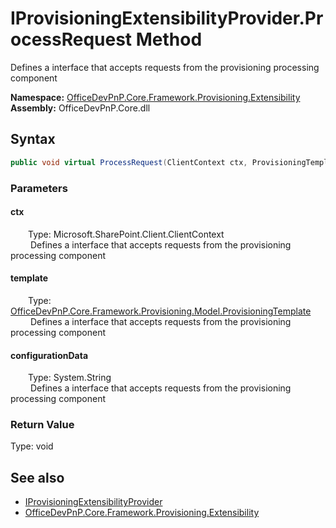# IProvisioningExtensibilityProvider.ProcessRequest Method  
 Defines a interface that accepts requests from the provisioning processing component   

**Namespace:** [OfficeDevPnP.Core.Framework.Provisioning.Extensibility](OfficeDevPnP.Core.Framework.Provisioning.Extensibility.md)  
**Assembly:** OfficeDevPnP.Core.dll  
## Syntax
```C#
public void virtual ProcessRequest(ClientContext ctx, ProvisioningTemplate template, String configurationData)
```
### Parameters
#### ctx  
&emsp;&emsp;Type: Microsoft.SharePoint.Client.ClientContext  
&emsp;&emsp; Defines a interface that accepts requests from the provisioning processing component   

  

#### template  
&emsp;&emsp;Type: [OfficeDevPnP.Core.Framework.Provisioning.Model.ProvisioningTemplate](OfficeDevPnP.Core.Framework.Provisioning.Model.ProvisioningTemplate.md)  
&emsp;&emsp; Defines a interface that accepts requests from the provisioning processing component   

  

#### configurationData  
&emsp;&emsp;Type: System.String  
&emsp;&emsp; Defines a interface that accepts requests from the provisioning processing component   

  

### Return Value
Type: void  

## See also
- [IProvisioningExtensibilityProvider](OfficeDevPnP.Core.Framework.Provisioning.Extensibility.IProvisioningExtensibilityProvider.md) 
- [OfficeDevPnP.Core.Framework.Provisioning.Extensibility](OfficeDevPnP.Core.Framework.Provisioning.Extensibility.md) 
